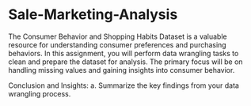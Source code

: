 # Sale-Marketing-Analysis

The Consumer Behavior and Shopping Habits Dataset is a valuable resource for understanding consumer preferences and purchasing behaviors. In this assignment, you will perform data wrangling tasks to clean and prepare the dataset for analysis. The primary focus will be on handling missing values and gaining insights into consumer behavior.

Conclusion and Insights:
a. Summarize the key findings from your data wrangling process.

